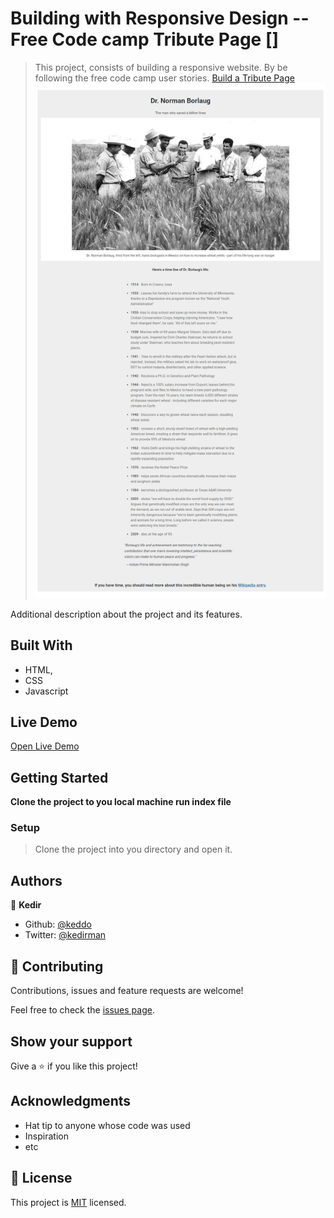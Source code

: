 # Building with Responsive Design -- Free Code camp Tribute Page []

> This project, consists of building a responsive website. By be following the free code camp user stories.
[Build a Tribute Page](https://www.freecodecamp.org/learn/responsive-web-design/responsive-web-design-projects/build-a-tribute-page)
![screenshot](./app_screenshot.png)

Additional description about the project and its features.

## Built With

- HTML,
- CSS
- Javascript

## Live Demo

[Open Live Demo](https://rawcdn.githack.com/keddo/FCCTributePage/8b99c7f0879bc7c843c71e380bbc8da4e5ea1308/index.html)


## Getting Started

**Clone the project to you local machine run index file**

### Setup
> Clone the project into you directory and open it.


## Authors

👤 **Kedir**

- Github: [@keddo](https://github.com/keddo)
- Twitter: [@kedirman](https://twitter.com/kedirman)
## 🤝 Contributing

Contributions, issues and feature requests are welcome!

Feel free to check the [issues page](issues/).

## Show your support

Give a ⭐️ if you like this project!

## Acknowledgments

- Hat tip to anyone whose code was used
- Inspiration
- etc

## 📝 License

This project is [MIT](lic.url) licensed.